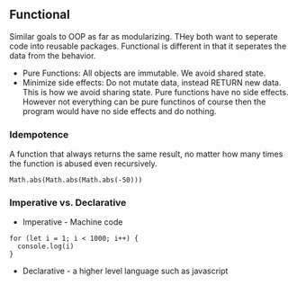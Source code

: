 ## Functional
Similar goals to OOP as far as modularizing. THey both want to seperate code into reusable packages. Functional is different in that it seperates the data from the behavior.
* Pure Functions: All objects are immutable. We avoid shared state.
* Minimize side effects: Do not mutate data, instead RETURN new data. This is how we avoid sharing state. Pure functions have no side effects. However not everything can be pure functinos of course then the program would have no side effects and do nothing.

### Idempotence  
A function that always returns the same result, no matter how many times the function is abused even recursively.
```
Math.abs(Math.abs(Math.abs(-50)))
```

### Imperative vs. Declarative

* Imperative - Machine code
```
for (let i = 1; i < 1000; i++) {
  console.log(i)
}
```
* Declarative - a higher level language such as javascript
